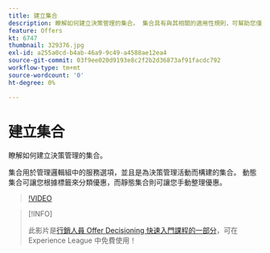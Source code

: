 ```yaml
---
title: 建立集合
description: 瞭解如何建立決策管理的集合。 集合具有與其相關的適用性規則，可幫助您僅向相關客戶顯示。
feature: Offers
kt: 6747
thumbnail: 329376.jpg
exl-id: a255a0cd-b4ab-46a9-9c49-a4588ae12ea4
source-git-commit: 03f9ee020d9193e8c2f2b2d36873af91facdc792
workflow-type: tm+mt
source-wordcount: '0'
ht-degree: 0%

---
```


# 建立集合

瞭解如何建立決策管理的集合。

集合用於管理邏輯組中的服務選項，並且是為決策管理活動而構建的集合。 動態集合可讓您根據標籤來分類優惠，而靜態集合則可讓您手動整理優惠。

>[!VIDEO](https://video.tv.adobe.com/v/329376?quality=12&learn=on)

>[!INFO]
>
> 此影片是[行銷人員 Offer Decisioning 快速入門課程的一部分](https://experienceleague.adobe.com/?recommended=ExperiencePlatform-U-1-2020.1.offerdecisioning?lang=zh-Hant)，可在 Experience League 中免費使用！
